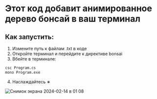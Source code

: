 # Этот код добавит анимированное дерево бонсай в ваш терминал

## Как запустить:
1. Измените путь к файлам .txt в коде
2. Откройте терминал и перейдите к директиве bonsai
3. Вбейте в терминале:
```zsh
csc Program.cs
mono Program.exe
```
<!--```zsh
              		       ,.,
              		      MMMM_    ,..,
              		        "_ "__"MMMMM          ,...,,
              		 ,..., __." --"    ,.,     _-"MMMMMMM
              		MMMMMM"___ "_._   MMM"_."" _ """"""
              		 """""    "" , \_.   "_. ."       #
              		 #      ,,, _"__ \__./ ."      #
              		    #  MMMMM_"  "_    ./          #
              		 #      ''''      (    )
              		  _______________.-'____"---._
              		  \                          /
              		   \________________________/
              		     |_|                |_|
```-->
4. Наслаждайтесь ∗

![Снимок экрана 2024-02-14 в 01 08](https://github.com/kutawhat/bonsai-ascii-animation/assets/64655969/c04c42ce-6764-4725-a54d-df6bb87b8a01)